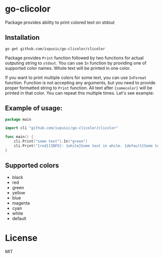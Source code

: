 go-clicolor
===========

Package provides ability to print colored text on stdout

## Installation
```
go get github.com/ivpusic/go-clicolor/clicolor
```

Package provides ``Print`` function followed by two functions for actual outputing string to ``stdout``.
You can use ``In`` function by providing one of supported color names. Whole text will be printed in one color.

If you want to print multiple colors for some text, you can use ``InFormat`` function. Function is not accepting 
any arguments, but you need to provide proper formatted string to ``Print`` function. All text after ``{somecolor}`` will
be printed in that color. You can repeat this multiple times. Let's see example:

## Example of usage:
```Go
package main

import cli "github.com/ivpusic/go-clicolor/clicolor"

func main() {
	cli.Print("some text").In("green")
	cli.Print("{red}[INFO]: {white}Some text in white. {default}Some text in default color").InFormat()
}
```

## Supported colors
- black
- red
- green
- yellow
- blue
- magenta
- cyan
- white
- default

# License
MIT
